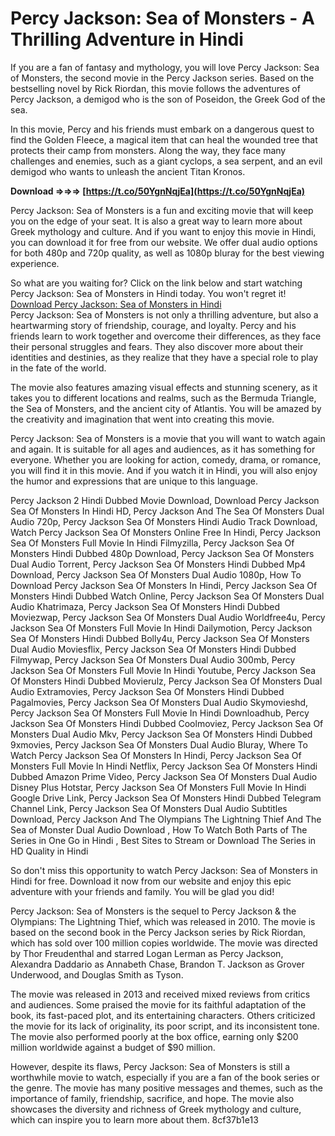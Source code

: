 
 
# Percy Jackson: Sea of Monsters - A Thrilling Adventure in Hindi
 
If you are a fan of fantasy and mythology, you will love Percy Jackson: Sea of Monsters, the second movie in the Percy Jackson series. Based on the bestselling novel by Rick Riordan, this movie follows the adventures of Percy Jackson, a demigod who is the son of Poseidon, the Greek God of the sea.
 
In this movie, Percy and his friends must embark on a dangerous quest to find the Golden Fleece, a magical item that can heal the wounded tree that protects their camp from monsters. Along the way, they face many challenges and enemies, such as a giant cyclops, a sea serpent, and an evil demigod who wants to unleash the ancient Titan Kronos.
 
**Download ⇒⇒⇒ [https://t.co/50YgnNqjEa](https://t.co/50YgnNqjEa)**


 
Percy Jackson: Sea of Monsters is a fun and exciting movie that will keep you on the edge of your seat. It is also a great way to learn more about Greek mythology and culture. And if you want to enjoy this movie in Hindi, you can download it for free from our website. We offer dual audio options for both 480p and 720p quality, as well as 1080p bluray for the best viewing experience.
 
So what are you waiting for? Click on the link below and start watching Percy Jackson: Sea of Monsters in Hindi today. You won't regret it!
 [Download Percy Jackson: Sea of Monsters in Hindi](https://hindmoviez.me/percy-jackson-sea-of-monsters-2013-hindi-dubbed/)  
Percy Jackson: Sea of Monsters is not only a thrilling adventure, but also a heartwarming story of friendship, courage, and loyalty. Percy and his friends learn to work together and overcome their differences, as they face their personal struggles and fears. They also discover more about their identities and destinies, as they realize that they have a special role to play in the fate of the world.
 
The movie also features amazing visual effects and stunning scenery, as it takes you to different locations and realms, such as the Bermuda Triangle, the Sea of Monsters, and the ancient city of Atlantis. You will be amazed by the creativity and imagination that went into creating this movie.
 
Percy Jackson: Sea of Monsters is a movie that you will want to watch again and again. It is suitable for all ages and audiences, as it has something for everyone. Whether you are looking for action, comedy, drama, or romance, you will find it in this movie. And if you watch it in Hindi, you will also enjoy the humor and expressions that are unique to this language.
 
Percy Jackson 2 Hindi Dubbed Movie Download,  Download Percy Jackson Sea Of Monsters In Hindi HD,  Percy Jackson And The Sea Of Monsters Dual Audio 720p,  Percy Jackson Sea Of Monsters Hindi Audio Track Download,  Watch Percy Jackson Sea Of Monsters Online Free In Hindi,  Percy Jackson Sea Of Monsters Full Movie In Hindi Filmyzilla,  Percy Jackson Sea Of Monsters Hindi Dubbed 480p Download,  Percy Jackson Sea Of Monsters Dual Audio Torrent,  Percy Jackson Sea Of Monsters Hindi Dubbed Mp4 Download,  Percy Jackson Sea Of Monsters Dual Audio 1080p,  How To Download Percy Jackson Sea Of Monsters In Hindi,  Percy Jackson Sea Of Monsters Hindi Dubbed Watch Online,  Percy Jackson Sea Of Monsters Dual Audio Khatrimaza,  Percy Jackson Sea Of Monsters Hindi Dubbed Moviezwap,  Percy Jackson Sea Of Monsters Dual Audio Worldfree4u,  Percy Jackson Sea Of Monsters Full Movie In Hindi Dailymotion,  Percy Jackson Sea Of Monsters Hindi Dubbed Bolly4u,  Percy Jackson Sea Of Monsters Dual Audio Moviesflix,  Percy Jackson Sea Of Monsters Hindi Dubbed Filmywap,  Percy Jackson Sea Of Monsters Dual Audio 300mb,  Percy Jackson Sea Of Monsters Full Movie In Hindi Youtube,  Percy Jackson Sea Of Monsters Hindi Dubbed Movierulz,  Percy Jackson Sea Of Monsters Dual Audio Extramovies,  Percy Jackson Sea Of Monsters Hindi Dubbed Pagalmovies,  Percy Jackson Sea Of Monsters Dual Audio Skymovieshd,  Percy Jackson Sea Of Monsters Full Movie In Hindi Downloadhub,  Percy Jackson Sea Of Monsters Hindi Dubbed Coolmoviez,  Percy Jackson Sea Of Monsters Dual Audio Mkv,  Percy Jackson Sea Of Monsters Hindi Dubbed 9xmovies,  Percy Jackson Sea Of Monsters Dual Audio Bluray,  Where To Watch Percy Jackson Sea Of Monsters In Hindi,  Percy Jackson Sea Of Monsters Full Movie In Hindi Netflix,  Percy Jackson Sea Of Monsters Hindi Dubbed Amazon Prime Video,  Percy Jackson Sea Of Monsters Dual Audio Disney Plus Hotstar,  Percy Jackson Sea Of Monsters Full Movie In Hindi Google Drive Link,  Percy Jackson Sea Of Monsters Hindi Dubbed Telegram Channel Link,  Percy Jackson Sea Of Monsters Dual Audio Subtitles Download,  Percy Jackson And The Olympians The Lightning Thief And The Sea of Monster Dual Audio Download ,  How To Watch Both Parts of The Series in One Go in Hindi ,  Best Sites to Stream or Download The Series in HD Quality in Hindi
 
So don't miss this opportunity to watch Percy Jackson: Sea of Monsters in Hindi for free. Download it now from our website and enjoy this epic adventure with your friends and family. You will be glad you did!
  
Percy Jackson: Sea of Monsters is the sequel to Percy Jackson & the Olympians: The Lightning Thief, which was released in 2010. The movie is based on the second book in the Percy Jackson series by Rick Riordan, which has sold over 100 million copies worldwide. The movie was directed by Thor Freudenthal and starred Logan Lerman as Percy Jackson, Alexandra Daddario as Annabeth Chase, Brandon T. Jackson as Grover Underwood, and Douglas Smith as Tyson.
 
The movie was released in 2013 and received mixed reviews from critics and audiences. Some praised the movie for its faithful adaptation of the book, its fast-paced plot, and its entertaining characters. Others criticized the movie for its lack of originality, its poor script, and its inconsistent tone. The movie also performed poorly at the box office, earning only $200 million worldwide against a budget of $90 million.
 
However, despite its flaws, Percy Jackson: Sea of Monsters is still a worthwhile movie to watch, especially if you are a fan of the book series or the genre. The movie has many positive messages and themes, such as the importance of family, friendship, sacrifice, and hope. The movie also showcases the diversity and richness of Greek mythology and culture, which can inspire you to learn more about them.
 8cf37b1e13
 
